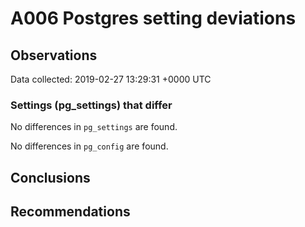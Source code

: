# A006 Postgres setting deviations #

## Observations ##
Data collected: 2019-02-27 13:29:31 +0000 UTC  

### Settings (pg_settings) that differ ###

No differences in `pg_settings` are found.


No differences in `pg_config` are found.



## Conclusions ##


## Recommendations ##

